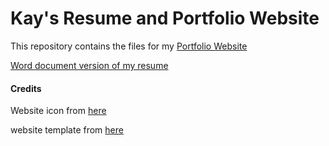 # Kay's Resume and Portfolio Website

This repository contains the files for my [Portfolio Website](https://kaysdata.github.io/)

[Word document version of my resume](https://github.com/KaysData/KaysData.github.io/raw/master/Resume%2012_31_2020.docx)

#### Credits

Website icon from [here](https://www.onlygfx.com/wp-content/uploads/2018/01/blue-watercolor-circle-4.png)

website template from [here](https://github.com/jglovier/resume-template)
